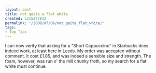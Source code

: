 ```yaml
---
layout: post
title: not quite a flat white
created: 1215377842
permalink: "/2008/07/06/not_quite_flat_white/"
tags:
- Top Tips
---
```

I can now verify that asking for a "Short Cappuccino" in Starbucks does indeed work, at least here in Leeds.  My order was accepted without comment.  It cost £1.85, and was indeed a sensible size and strength.  The foam, however, was run o' the mill chunky froth, so my search for a flat white must continue.
